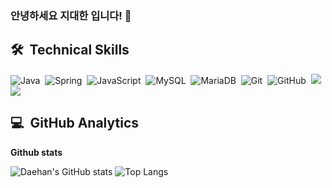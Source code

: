 ### 안녕하세요 지대한 입니다! 👋

<!--
**SpaceXdaehan/SpaceXdaehan** is a ✨ _special_ ✨ repository because its `README.md` (this file) appears on your GitHub profile.

Here are some ideas to get you started: 

- 🔭 I’m currently working on ...
- 🌱 I’m currently learning ...
- 👯 I’m looking to collaborate on ...
- 🤔 I’m looking for help with ...
- 💬 Ask me about ...
- 📫 How to reach me: ...
- 😄 Pronouns: ...
- ⚡ Fun fact: ... 
-->

## 🛠 &nbsp;Technical Skills
![Java](https://img.shields.io/badge/Java-007396?style=flat&logo=java&logoColor=white)&nbsp;
![Spring](https://img.shields.io/badge/Spring-6DB33F?style=flat&logo=Spring&logoColor=white)&nbsp;
![JavaScript](https://img.shields.io/badge/JavaScript-F7DF1E?style=flat&logo=JavaScript&logoColor=black)&nbsp;
![MySQL](https://img.shields.io/badge/MySQL-4479A1?style=flat&logo=MySQL&logoColor=white)&nbsp;
![MariaDB](https://img.shields.io/badge/MariaDB-003545?style=flat&logo=MariaDB&logoColor=white)&nbsp;
![Git](https://img.shields.io/badge/Git-f05032?style=flat&logo=Git&logoColor=white)&nbsp;
![GitHub](https://img.shields.io/badge/-GitHub-05122A?style=flat&logo=github)&nbsp;
<img src="https://img.shields.io/badge/html5-E34F26?style=for-the-badge&logo=html5&logoColor=white">
<img src="https://img.shields.io/badge/css-1572B6?style=for-the-badge&logo=css3&logoColor=white">


## 💻 &nbsp;GitHub Analytics
<strong>Github stats</strong>

![Daehan's GitHub stats](https://github-readme-stats.vercel.app/api?username=SpaceXdaehan&hide=prs&count_private=true&include_all_commits=true&show_icons=true&theme=swift)
![Top Langs](https://github-readme-stats.vercel.app/api/top-langs/?username=SpaceXdaehan&layout=compact)
